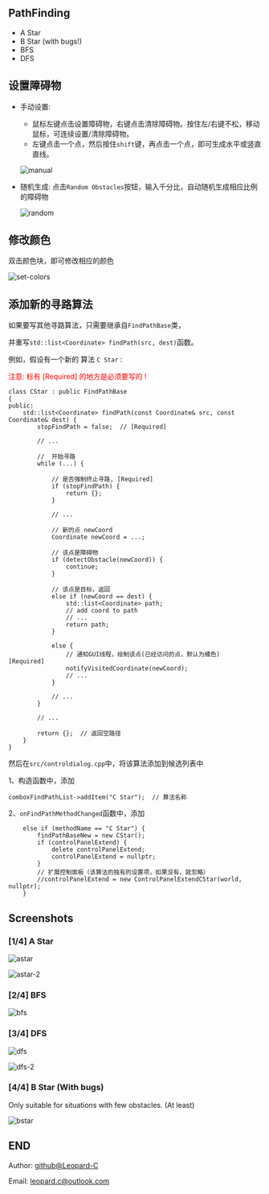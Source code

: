 ## PathFinding

+ A Star
+ B Star (with bugs!)
+ BFS
+ DFS

## 设置障碍物

+ 手动设置: 

    + 鼠标左键点击设置障碍物，右键点击清除障碍物。按住左/右键不松，移动鼠标，可连续设置/清除障碍物。
    + 左键点击一个点，然后按住`shift`键，再点击一个点，即可生成水平或竖直直线。

    ![manual](assets/manual.png)

+ 随机生成: 点击`Random Obstacles`按钮，输入千分比，自动随机生成相应比例的障碍物

    ![random](assets/random.png)


## 修改颜色

双击颜色块，即可修改相应的颜色

![set-colors](assets/colors.png) 


## 添加新的寻路算法

如果要写其他寻路算法，只需要继承自`FindPathBase`类，

并重写`std::list<Coordinate> findPath(src, dest)`函数。


例如，假设有一个新的 算法 `C Star` :

<font color="red">注意: 标有 [Required] 的地方是必须要写的 !</font>

```
class CStar : public FindPathBase
{
public:
    std::list<Coordinate> findPath(const Coordinate& src, const Coordinate& dest) {
        stopFindPath = false;  // [Required]

        // ...

        //  开始寻路
        while (...) {

            // 是否强制终止寻路, [Required]
            if (stopFindPath) {
                return {};
            }

            // ...

            // 新的点 newCoord
            Coordinate newCoord = ...;

            // 该点是障碍物
            if (detectObstacle(newCoord)) {
                continue;
            }

            // 该点是目标，返回
            else if (newCoord == dest) {
                std::list<Coordinate> path;
                // add coord to path
                // ...
                return path;
            }

            else {
                // 通知GUI线程，绘制该点(已经访问的点，默认为橘色)  [Required]
                notifyVisitedCoordinate(newCoord);
                // ...
            }

            // ...
        }

        // ...
        
        return {};  // 返回空路径
    }
}
```


然后在`src/controldialog.cpp`中，将该算法添加到候选列表中

1、构造函数中，添加

`comboxFindPathList->addItem("C Star");  // 算法名称`

2、`onFindPathMethodChanged`函数中，添加

```
    else if (methodName == "C Star") {
        findPathBaseNew = new CStar();
        if (controlPanelExtend) {
            delete controlPanelExtend;
            controlPanelExtend = nullptr;
        }
        // 扩展控制面板（该算法的独有的设置项，如果没有，就忽略）
        //controlPanelExtend = new ControlPanelExtendCStar(world, nullptr);
    }
```

## Screenshots

### [1/4] A Star
![astar](assets/astar.png) 

![astar-2](assets/astar-2.png)

### [2/4] BFS
![bfs](assets/bfs.png) 

### [3/4] DFS
![dfs](assets/dfs.png) 

![dfs-2](assets/dfs-2.png) 

### [4/4] B Star (With bugs)

Only suitable for situations with few obstacles. (At least)

![bstar](assets/bstar.png) 




## END

Author: <a href="https://github.com/Leopard-C" target="_blank"> github@Leopard-C</a>

Email:  <leopard.c@outlook.com>


